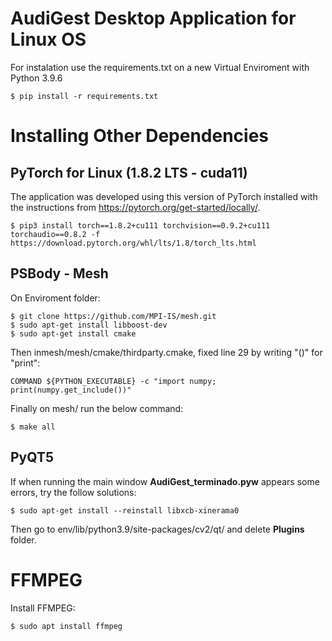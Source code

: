 AudiGest Desktop Application for Linux OS
=========================================
For instalation use the requirements.txt on a new Virtual Enviroment with Python 3.9.6

```
$ pip install -r requirements.txt
```

Installing Other Dependencies
=============================

PyTorch for Linux (1.8.2 LTS - cuda11)
-------------------------------------
The application was developed using this version of PyTorch installed with the instructions from https://pytorch.org/get-started/locally/.

```
$ pip3 install torch==1.8.2+cu111 torchvision==0.9.2+cu111 torchaudio==0.8.2 -f https://download.pytorch.org/whl/lts/1.8/torch_lts.html
```


PSBody - Mesh
-------------------------------------
On Enviroment folder:
```
$ git clone https://github.com/MPI-IS/mesh.git
$ sudo apt-get install libboost-dev
$ sudo apt-get install cmake
```

Then inmesh/mesh/cmake/thirdparty.cmake, fixed line 29 by writing "()" for "print":
```
COMMAND ${PYTHON_EXECUTABLE} -c "import numpy; print(numpy.get_include())"
```

Finally on mesh/ run the below command:
```
$ make all
```

PyQT5
-------------------------------------
If when running the main window **AudiGest_terminado.pyw** appears some errors, try the follow solutions:

```
$ sudo apt-get install --reinstall libxcb-xinerama0
```

Then go to env/lib/python3.9/site-packages/cv2/qt/ and delete **Plugins** folder.


FFMPEG
======================================
Install FFMPEG:
```
$ sudo apt install ffmpeg
```